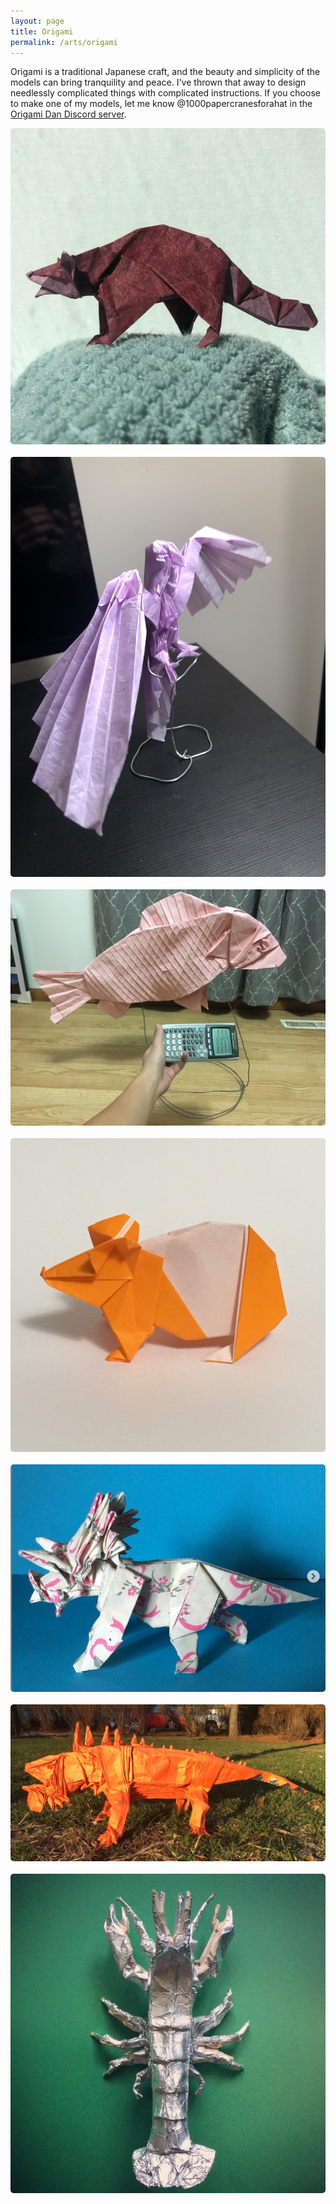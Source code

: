 ```yaml
---
layout: page
title: Origami
permalink: /arts/origami
---
```


Origami is a traditional Japanese craft, and the beauty and simplicity of the models can bring tranquility and peace. I've thrown that away to design needlessly complicated things with complicated instructions. If you choose to make one of my models, let me know @1000papercranesforahat in the [Origami Dan Discord server]([https://link-url-here.org](https://discord.com/invite/origami-dan-zhe-rizhi-tuan-553401275127955476)). 

<style>
.image-container {
  display: flex;
  flex-wrap: wrap;
  gap: 20px;
}

.image-card {
  position: relative;
  width: 1000px;
  overflow: hidden;
  transition: transform 0.3s ease;
}

.image-card img {
  width: 100%;
  display: block;
  transition: transform 0.3s ease;
  border-radius: 5px;
}

.image-card:hover img {
  transform: scale(1.1);
}

.image-overlay {
  position: absolute;
  top: 0;
  left: 0;
  width: 100%;
  height: 100%;
  background: rgba(0, 0, 0, 0.5);
  color: #fff;
  display: flex;
  flex-direction: column;
  justify-content: center;
  align-items: center;
  opacity: 0;
  transition: opacity 0.3s ease;
}

.image-card:hover .image-overlay {
  opacity: 1;
}

.image-overlay p {
  font-size: 18px;
  font-weight: bold;
  text-align: center;
  margin: 10px;
}
</style>

<div class="image-container">
  <div class="image-card">
    <a href="/assets/img/raccoon.jpg" target="_blank">
      <img src="/assets/img/raccoon.jpg" alt="Raccoon">
      <div class="image-overlay">
        <p>Raccoon (Taught at Chicago Origami Convention 2023)</p>
      </div>
    </a>
  </div>
  
  <div class="image-card">
    <a href="/assets/img/origami/bird.JPG" target="_blank">
      <img src="/assets/img/origami/bird.JPG" alt="Leslye's Bird">
      <div class="image-overlay">
        <p>Leslye's Bird</p>
      </div>
    </a>
  </div>
  
  <div class="image-card">
    <a href="/assets/img/origami/fish.JPG" target="_blank">
      <img src="/assets/img/origami/fish.JPG" alt="Carp">
      <div class="image-overlay">
        <p>Carp</p>
      </div>
    </a>
  </div>
  
  <div class="image-card">
    <a href="/assets/img/origami/hamster.JPG" target="_blank">
      <img src="/assets/img/origami/hamster.JPG" alt="Hamster">
      <div class="image-overlay">
        <p>Hamster (Taught at Chicago Origami Convention 2024)</p>
      </div>
    </a>
  </div>
  
  <div class="image-card">
    <a href="/assets/img/origami/coahuilaceratops.png" target="_blank">
      <img src="/assets/img/origami/coahuilaceratops.png" alt="Coahuilaceratops">
      <div class="image-overlay">
        <p>Coahuilaceratops</p>
      </div>
    </a>
  </div>
  
  <div class="image-card">
    <a href="/assets/img/origami/iguana.jpeg" target="_blank">
      <img src="/assets/img/origami/iguana.jpeg" alt="Iguana">
      <div class="image-overlay">
        <p>Jared the Iguana</p>
      </div>
    </a>
  </div>

  <div class="image-card">
    <a href="/assets/img/origami/lobster.png" target="_blank">
      <img src="/assets/img/origami/lobster.png" alt="Lobster">
      <div class="image-overlay">
        <p>Lobster</p>
      </div>
    </a>
  </div>
  
</div>
